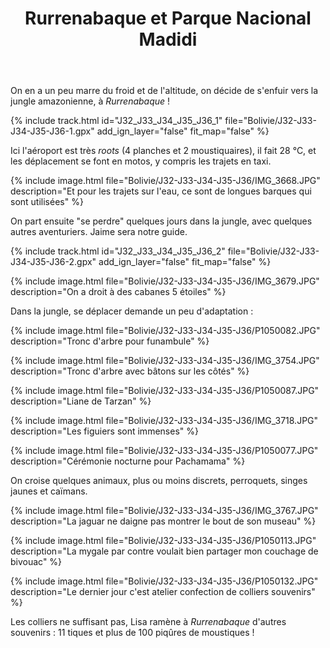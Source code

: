 ﻿---
title: "Rurrenabaque et Parque Nacional Madidi"
permalink: /Bolivie/J32-J33-J34-J35-J36/
sidebar:
  nav: "bolivie"
enable_tracks: true
---

On en a un peu marre du froid et de l'altitude, on décide de s'enfuir vers la jungle amazonienne, à *Rurrenabaque* !

{% include track.html id="J32_J33_J34_J35_J36_1" file="Bolivie/J32-J33-J34-J35-J36-1.gpx" add_ign_layer="false" fit_map="false" %}

Ici l'aéroport est très *roots* (4 planches et 2 moustiquaires), il fait 28 °C, et les déplacement se font en motos, y compris les trajets en taxi.

{% include image.html file="Bolivie/J32-J33-J34-J35-J36/IMG_3668.JPG" description="Et pour les trajets sur l'eau, ce sont de longues barques qui sont utilisées" %}

On part ensuite "se perdre" quelques jours dans la jungle, avec quelques autres aventuriers. Jaime sera notre guide.

{% include track.html id="J32_J33_J34_J35_J36_2" file="Bolivie/J32-J33-J34-J35-J36-2.gpx" add_ign_layer="false" fit_map="false" %}

{% include image.html file="Bolivie/J32-J33-J34-J35-J36/IMG_3679.JPG" description="On a droit à des cabanes 5 étoiles" %}

Dans la jungle, se déplacer demande un peu d'adaptation :

{% include image.html file="Bolivie/J32-J33-J34-J35-J36/P1050082.JPG" description="Tronc d'arbre pour funambule" %}

{% include image.html file="Bolivie/J32-J33-J34-J35-J36/IMG_3754.JPG" description="Tronc d'arbre avec bâtons sur les côtés" %}

{% include image.html file="Bolivie/J32-J33-J34-J35-J36/P1050087.JPG" description="Liane de Tarzan" %}

{% include image.html file="Bolivie/J32-J33-J34-J35-J36/IMG_3718.JPG" description="Les figuiers sont immenses" %}

{% include image.html file="Bolivie/J32-J33-J34-J35-J36/P1050077.JPG" description="Cérémonie nocturne pour Pachamama" %}

On croise quelques animaux, plus ou moins discrets, perroquets, singes jaunes et caïmans.

{% include image.html file="Bolivie/J32-J33-J34-J35-J36/IMG_3767.JPG" description="La jaguar ne daigne pas montrer le bout de son museau" %}

{% include image.html file="Bolivie/J32-J33-J34-J35-J36/P1050113.JPG" description="La mygale par contre voulait bien partager mon couchage de bivouac" %}

{% include image.html file="Bolivie/J32-J33-J34-J35-J36/P1050132.JPG" description="Le dernier jour c'est atelier confection de colliers souvenirs" %}

Les colliers ne suffisant pas, Lisa ramène à *Rurrenabaque* d'autres souvenirs : 11 tiques et plus de 100 piqûres de moustiques !
